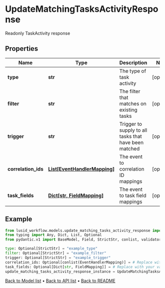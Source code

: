 # UpdateMatchingTasksActivityResponse

Readonly TaskActivity response
## Properties
Name | Type | Description | Notes
------------ | ------------- | ------------- | -------------
**type** | **str** | The type of task activity | [optional] 
**filter** | **str** | The filter that matches on existing tasks | [optional] 
**trigger** | **str** | Trigger to supply to all tasks that have been matched | [optional] 
**correlation_ids** | [**List[EventHandlerMapping]**](EventHandlerMapping.md) | The event to correlation ID mappings | [optional] 
**task_fields** | [**Dict[str, FieldMapping]**](FieldMapping.md) | The event to task field mappings | [optional] 
## Example

```python
from lusid_workflow.models.update_matching_tasks_activity_response import UpdateMatchingTasksActivityResponse
from typing import Any, Dict, List, Optional
from pydantic.v1 import BaseModel, Field, StrictStr, conlist, validator

type: Optional[StrictStr] = "example_type"
filter: Optional[StrictStr] = "example_filter"
trigger: Optional[StrictStr] = "example_trigger"
correlation_ids: Optional[conlist(EventHandlerMapping)] = # Replace with your value
task_fields: Optional[Dict[str, FieldMapping]] = # Replace with your value
update_matching_tasks_activity_response_instance = UpdateMatchingTasksActivityResponse(type=type, filter=filter, trigger=trigger, correlation_ids=correlation_ids, task_fields=task_fields)

```

[Back to Model list](../README.md#documentation-for-models) &#8226; [Back to API list](../README.md#documentation-for-api-endpoints) &#8226; [Back to README](../README.md)

